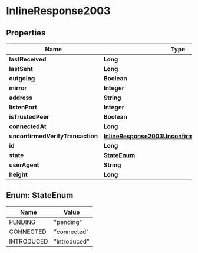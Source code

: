 

# InlineResponse2003

## Properties

Name | Type | Description | Notes
------------ | ------------- | ------------- | -------------
**lastReceived** | **Long** |  |  [optional]
**lastSent** | **Long** |  |  [optional]
**outgoing** | **Boolean** |  |  [optional]
**mirror** | **Integer** |  |  [optional]
**address** | **String** |  |  [optional]
**listenPort** | **Integer** |  |  [optional]
**isTrustedPeer** | **Boolean** |  |  [optional]
**connectedAt** | **Long** |  |  [optional]
**unconfirmedVerifyTransaction** | [**InlineResponse2003UnconfirmedVerifyTransaction**](InlineResponse2003UnconfirmedVerifyTransaction.md) |  |  [optional]
**id** | **Long** |  |  [optional]
**state** | [**StateEnum**](#StateEnum) |  |  [optional]
**userAgent** | **String** |  |  [optional]
**height** | **Long** |  |  [optional]



## Enum: StateEnum

Name | Value
---- | -----
PENDING | &quot;pending&quot;
CONNECTED | &quot;connected&quot;
INTRODUCED | &quot;introduced&quot;



